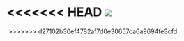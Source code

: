 <<<<<<< HEAD
<img src='https://www.dreamstime.com/horizontal-banner-hands-people-solving-puzzles-playing-intellectual-game-answering-smart-quiz-questions-horizontal-image117143646'/>
=======
<img href='https://www.dreamstime.com/horizontal-banner-hands-people-solving-puzzles-playing-intellectual-game-answering-smart-quiz-questions-horizontal-image117143646'/>
>>>>>>> d27102b30ef4782af7d0e30657ca6a9694fe3cfd
